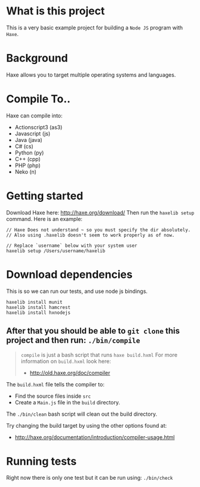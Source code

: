# What is this project

This is a very basic example project for building a `Node JS` program with `Haxe`.

# Background

Haxe allows you to target multiple operating systems and languages.

# Compile To..

Haxe can compile into:
- Actionscript3 (as3)
- Javascript (js)
- Java (java)
- C# (cs)
- Python (py)
- C++ (cpp)
- PHP (php)
- Neko (n)

# Getting started

Download Haxe here: http://haxe.org/download/
Then run the `haxelib setup` command.
Here is an example:

```
// Haxe Does not understand ~ so you must specify the dir absolutely.
// Also using .haxelib doesn't seem to work properly as of now.

// Replace `username` below with your system user
haxelib setup /Users/username/haxelib
```

# Download dependencies

This is so we can run our tests, and use node js bindings.
```
haxelib install munit
haxelib install hamcrest
haxelib install hxnodejs
```

After that you should be able to `git clone` this project and then run: `./bin/compile`
---
> `compile` is just a bash script that runs `haxe build.hxml`
> For more information on `build.hxml` look here: 
> - http://old.haxe.org/doc/compiler

The `build.hxml` file tells the compiler to:
- Find the source files inside `src`
- Create a `Main.js` file in the `build` directory.

The `./bin/clean` bash script will clean out the build directory.

Try changing the build target by using the other options found at:
- http://haxe.org/documentation/introduction/compiler-usage.html

# Running tests

Right now there is only one test but it can be run using: `./bin/check`
